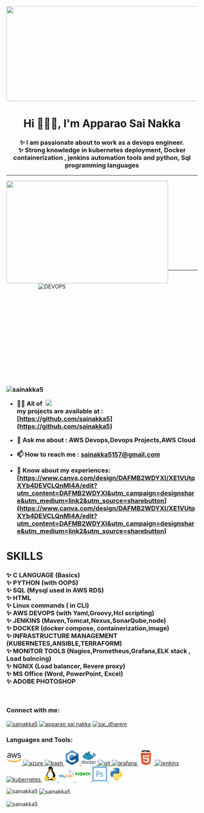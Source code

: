 <img width= "1020" height="250" src="https://lh3.googleusercontent.com/pw/ADCreHddifbrETD_daNpz3L_gGN9ccHq8D5BqMY2K27t1lpcOxdco2Jnwg2IEZZCYbemCzIHYw8uqbjOpNItIaiV15Gbf9T4KoaOwCOJ8XkBk-F2RJfaHhZIN8pRwFsFvC3nOobCiWXFPsXqXST8c4qEW-_ubt7BDzPv33XUHYLhrqOg9_kl-fVKd6QKCH2NO-dBhRbLlzXaLFZhZW1UzFkMQhb37LCImgvyf7UzWzawdpOrF7Ro1MWZ1JHjgnS5p9OB_Yuw9tT6PwH_PYPHqGQUll2LcnPoRA7VFUvqSW9kqE66AyUZrqc1szPcQfCqF3ZrJnPJzZm2cYbCWZpgRpBN8mgNLEIjZHuFHwQZ2EL87ZA-nyuzqrTGp3BA_sjrRmWLQAS2PWf8sxg8dhtISx8LuNIlQcxw09dt7-yy1aiPq90bpkwPNyw6KWts4TITI4NYydf55DKvXVHWlzZNqbs8Qxqm39yD8_0p10E4_j_R3e9FZRPFHolJYYiWfoK5AWU-hCzc8ZSYVJuoZUFcKSju-oblSUOZ_fyiqd5cSjVtCLSdz6XK6iYq3wifdC518G_ZKCZUeu0I0QhLDqXT-0sTzcL_wUezrBvbJh65cDP9wIgFnBytrDMaEVDbxrC5Hxsph6ELVjrs4L0OH0b1WAZE5tV8D78WNAZvvw0Xy7d19Ber8oYqjLcM6YpqjzfTP-s-JZPi0g7woOsmlEj9tEjfzyvxNKvk1bR0qe8Zms6x5a2Mj1YF0ML-MUxyN7YKU6yAKRrJF6xMnSmOeSpXaH2D5DmAxQ5DSsyVMn3Dj_XLQpMMIHxeBF9vXI6se5Ge7o4sHNpTKBrX2TRr9_Xu4DnpBKp8Lg0MM9BWerC-24_PM8M-kLU0WdKHe8gK5vbTjkTrHgncjlFqW418bPYMuncMtuyAYkALYk5itMNDmM_LOfgYuTHqTjp7xf6nxGkQH4zxyqA9J6HZq19w8UFAc96VmF1yI6IEDu-164cZQqOc_MOTmfBnirrbk80xcUevtQwLNg=w1922-h577-s-no-gm?authuser=0">


<h1 align="center"> Hi 🙋🏻‍♂️, I'm Apparao Sai Nakka</h1>
<h3 align="center"><p>✨ I am passionate about to work as a devops engineer. <br> ✨ Strong knowledge in kubernetes deployment, Docker containerization , jenkins automation tools and python, Sql programming languages</p></h3>


 <hr> 
  <img align="left" width="426" height="270" src ="https://cdn.hashnode.com/res/hashnode/image/upload/v1679566984105/a9959474-198d-4bff-b290-1a54b4d66092.gif">
  <img align="right" width= "420" height="270" alt ="DEVOPS"  src="https://cdn.faun.dev/prod/media/public/original_images/devOps-cloud-native.gif"><br><br><br><br><br><br><br><br><br><br><br><br>
  <br>
 <hr>



<h3>
<p align="left"> <img src="https://komarev.com/ghpvc/?username=sainakka5&label=Profile%20views&color=0e75b6&style=flat" alt="sainakka5" /> </p>
<img align="right" width="400" src="https://camo.githubusercontent.com/cae12fddd9d6982901d82580bdf321d81fb299141098ca1c2d4891870827bf17/68747470733a2f2f6d69726f2e6d656469756d2e636f6d2f6d61782f313336302f302a37513379765349765f7430696f4a2d5a2e676966">

- 👨‍💻 All of my projects are available at : [https://github.com/sainakka5](https://github.com/sainakka5)

- 💬 Ask me about : **AWS Devops,Devops Projects,AWS Cloud**

- 📫 How to reach me : **sainakka5157@gmail.com**

- 📄 Know about my experiences:  [https://www.canva.com/design/DAFMB2WDYXI/XE1VUtpXYb4DEVCLQnMl4A/edit?utm_content=DAFMB2WDYXI&utm_campaign=designshare&utm_medium=link2&utm_source=sharebutton](https://www.canva.com/design/DAFMB2WDYXI/XE1VUtpXYb4DEVCLQnMl4A/edit?utm_content=DAFMB2WDYXI&utm_campaign=designshare&utm_medium=link2&utm_source=sharebutton)<br></h3>


# SKILLS

<h3 align="left"><p>✨ C LANGUAGE (Basics)<br>
✨ PYTHON (with OOPS)<br>
✨ SQL (Mysql used in AWS RDS)<br>
✨ HTML<br>
✨ Linux commands ( in CLI)<br>
✨ AWS DEVOPS (with Yaml,Groovy,Hcl scripting)<br>
✨ JENKINS (Maven,Tomcat,Nexus,SonarQube,node)<br>
✨ DOCKER (docker compose, containerization,image)<br>
✨ INFRASTRUCTURE MANAGEMENT (KUBERNETES,ANSIBLE,TERRAFORM)<br>
✨ MONITOR TOOLS (Nagios,Prometheus,Grafana,ELK stack , Load balncing)<br>
✨ NGNIX (Load balancer, Revere proxy)<br>
✨ MS Office (Word, PowerPoint, Excel)<br>
✨ ADOBE PHOTOSHOP</p> </h3><br>

<h3 align="left">Connect with me:</h3>
<p align="left">
<a href="https://twitter.com/sainakka5" target="blank"><img align="center" src="https://raw.githubusercontent.com/rahuldkjain/github-profile-readme-generator/master/src/images/icons/Social/twitter.svg" alt="sainakka5" height="30" width="40" /></a>
<a href="https://www.linkedin.com/in/napparao-sai-8725a4227
" target="blank"><img align="center" src="https://raw.githubusercontent.com/rahuldkjain/github-profile-readme-generator/master/src/images/icons/Social/linked-in-alt.svg" alt="apparao sai nakka" height="30" width="40" /></a>
<a href="https://instagram.com/sai_dharem" target="blank"><img align="center" src="https://raw.githubusercontent.com/rahuldkjain/github-profile-readme-generator/master/src/images/icons/Social/instagram.svg" alt="sai_dharem" height="30" width="40" /></a>
</p>

<h3 align="left">Languages and Tools:</h3>
<p align="left"> <a href="https://aws.amazon.com" target="_blank" rel="noreferrer"> <img src="https://raw.githubusercontent.com/devicons/devicon/master/icons/amazonwebservices/amazonwebservices-original-wordmark.svg" alt="aws" width="40" height="40"/> </a> <a href="https://azure.microsoft.com/en-in/" target="_blank" rel="noreferrer"> <img src="https://www.vectorlogo.zone/logos/microsoft_azure/microsoft_azure-icon.svg" alt="azure" width="40" height="40"/> </a> <a href="https://www.gnu.org/software/bash/" target="_blank" rel="noreferrer"> <img src="https://www.vectorlogo.zone/logos/gnu_bash/gnu_bash-icon.svg" alt="bash" width="40" height="40"/> </a> <a href="https://www.cprogramming.com/" target="_blank" rel="noreferrer"> <img src="https://raw.githubusercontent.com/devicons/devicon/master/icons/c/c-original.svg" alt="c" width="40" height="40"/> </a> <a href="https://www.docker.com/" target="_blank" rel="noreferrer"> <img src="https://raw.githubusercontent.com/devicons/devicon/master/icons/docker/docker-original-wordmark.svg" alt="docker" width="40" height="40"/> </a> <a href="https://git-scm.com/" target="_blank" rel="noreferrer"> <img src="https://www.vectorlogo.zone/logos/git-scm/git-scm-icon.svg" alt="git" width="40" height="40"/> </a> <a href="https://grafana.com" target="_blank" rel="noreferrer"> <img src="https://www.vectorlogo.zone/logos/grafana/grafana-icon.svg" alt="grafana" width="40" height="40"/> </a> <a href="https://www.w3.org/html/" target="_blank" rel="noreferrer"> <img src="https://raw.githubusercontent.com/devicons/devicon/master/icons/html5/html5-original-wordmark.svg" alt="html5" width="40" height="40"/> </a> <a href="https://www.jenkins.io" target="_blank" rel="noreferrer"> <img src="https://www.vectorlogo.zone/logos/jenkins/jenkins-icon.svg" alt="jenkins" width="40" height="40"/> </a> <a href="https://kubernetes.io" target="_blank" rel="noreferrer"> <img src="https://www.vectorlogo.zone/logos/kubernetes/kubernetes-icon.svg" alt="kubernetes" width="40" height="40"/> </a> <a href="https://www.linux.org/" target="_blank" rel="noreferrer"> <img src="https://raw.githubusercontent.com/devicons/devicon/master/icons/linux/linux-original.svg" alt="linux" width="40" height="40"/> </a> <a href="https://www.mysql.com/" target="_blank" rel="noreferrer"> <img src="https://raw.githubusercontent.com/devicons/devicon/master/icons/mysql/mysql-original-wordmark.svg" alt="mysql" width="40" height="40"/> </a> <a href="https://www.nginx.com" target="_blank" rel="noreferrer"> <img src="https://raw.githubusercontent.com/devicons/devicon/master/icons/nginx/nginx-original.svg" alt="nginx" width="40" height="40"/> </a> <a href="https://www.photoshop.com/en" target="_blank" rel="noreferrer"> <img src="https://raw.githubusercontent.com/devicons/devicon/master/icons/photoshop/photoshop-line.svg" alt="photoshop" width="40" height="40"/> </a> <a href="https://www.python.org" target="_blank" rel="noreferrer"> <img src="https://raw.githubusercontent.com/devicons/devicon/master/icons/python/python-original.svg" alt="python" width="40" height="40"/> </a> </p>

<p><img align="left" src="https://github-readme-stats.vercel.app/api/top-langs?username=sainakka5&show_icons=true&locale=en&layout=compact" alt="sainakka5" /></p>

<p>&nbsp;<img align="center" src="https://github-readme-stats.vercel.app/api?username=sainakka5&show_icons=true&locale=en" alt="sainakka5" /></p>

<p><img align="center" src="https://github-readme-streak-stats.herokuapp.com/?user=sainakka5&" alt="sainakka5" /></p>
